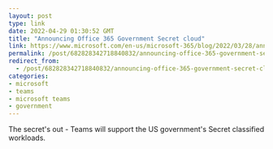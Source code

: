 ```yaml
---
layout: post
type: link
date: 2022-04-29 01:30:52 GMT
title: "Announcing Office 365 Government Secret cloud"
link: https://www.microsoft.com/en-us/microsoft-365/blog/2022/03/28/announcing-office-365-government-secret-cloud-to-help-secure-classified-data/
permalink: /post/682828342718840832/announcing-office-365-government-secret-cloud
redirect_from: 
  - /post/682828342718840832/announcing-office-365-government-secret-cloud
categories:
- microsoft
- teams
- microsoft teams
- government
---
```

<p>The secret's out - Teams will support the US government's Secret classified workloads.</p>
